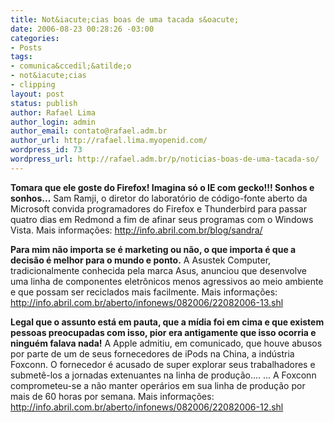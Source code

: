 ```yaml
---
title: Not&iacute;cias boas de uma tacada s&oacute;
date: 2006-08-23 00:28:26 -03:00
categories:
- Posts
tags:
- comunica&ccedil;&atilde;o
- not&iacute;cias
- clipping
layout: post
status: publish
author: Rafael Lima
author_login: admin
author_email: contato@rafael.adm.br
author_url: http://rafael.lima.myopenid.com/
wordpress_id: 73
wordpress_url: http://rafael.adm.br/p/noticias-boas-de-uma-tacada-so/
---
```


<strong>Tomara que ele goste do Firefox! Imagina s&oacute; o IE com gecko!!! Sonhos e sonhos...</strong>
Sam Ramji, o diretor do laborat&oacute;rio de c&oacute;digo-fonte aberto da Microsoft convida programadores do Firefox e Thunderbird para passar quatro dias em Redmond a fim de afinar seus programas com o Windows Vista.
Mais informa&ccedil;&otilde;es: <a href="http://info.abril.com.br/blog/sandra/">http://info.abril.com.br/blog/sandra/</a>

<strong>Para mim n&atilde;o importa se &eacute; marketing ou n&atilde;o, o que importa &eacute; que a decis&atilde;o &eacute; melhor para o mundo e ponto.</strong>
A Asustek Computer, tradicionalmente conhecida pela marca Asus, anunciou que desenvolve uma linha de componentes eletr&ocirc;nicos menos agressivos ao meio ambiente e que possam ser reciclados mais facilmente.
Mais informa&ccedil;&otilde;es: <a href="http://info.abril.com.br/aberto/infonews/082006/22082006-13.shl">http://info.abril.com.br/aberto/infonews/082006/22082006-13.shl</a>

<strong>Legal que o assunto est&aacute; em pauta, que a m&iacute;dia foi em cima e que existem pessoas preocupadas com isso, pior era antigamente que isso ocorria e ningu&eacute;m falava nada!</strong>
A Apple admitiu, em comunicado, que houve abusos por parte de um de seus fornecedores de iPods na China, a ind&uacute;stria Foxconn. O fornecedor &eacute; acusado de super explorar seus trabalhadores e submet&ecirc;-los a jornadas extenuantes na linha de produ&ccedil;&atilde;o....
... A Foxconn comprometeu-se a n&atilde;o manter oper&aacute;rios em sua linha de produ&ccedil;&atilde;o por mais de 60 horas por semana.
Mais informa&ccedil;&otilde;es: <a href="http://info.abril.com.br/aberto/infonews/082006/22082006-12.shl">http://info.abril.com.br/aberto/infonews/082006/22082006-12.shl</a>
